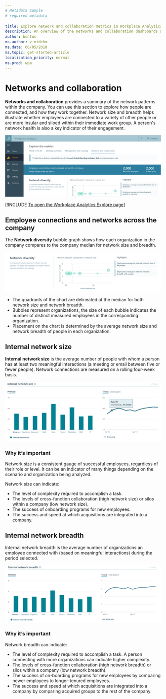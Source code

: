 ```yaml
---
# Metadata Sample
# required metadata

title: Explore network and collaboration metrics in Workplace Analytics
description: An overview of the networks and collaboration dashboards available in Workplace Analytics.
author: buntus
ms.author: v-midehm
ms.date: 06/05/2018
ms.topic: get-started-article
localization_priority: normal 
ms.prod: wpa
---
```

# Networks and collaboration

**Networks and collaboration** provides a summary of the network patterns within the company. You can use this section to explore how people are connected, and how they work together. Network size and breadth helps illustrate whether employees are connected to a variety of other people or are more insular and siloed within their immediate work group. A person's network health is also a key indicator of their engagement.

![Networks and collaboration](../images//WpA/Use/networks-and-collaboration-explore.png)

[!INCLUDE [To open the Workplace Analytics Explore page](../includes/to-open-wpa-explore.md)]

## Employee connections and networks across the company

The **Network diversity** bubble graph shows how each organization in the company compares to the company median for network size and breadth.

![Network diversity](../images//WpA/Use/network-diversity-explore.png)

* The quadrants of the chart are delineated at the median for both network size and network breadth.
* Bubbles represent organizations, the size of each bubble indicates the number of distinct measured employees in the corresponding organization.
* Placement on the chart is determined by the average network size and network breadth of people in each organization.

## Internal network size

**Internal network size** is the average number of people with whom a person has at least two meaningful interactions (a meeting or email between five or fewer people). Network connections are measured on a rolling four-week basis.

![Internal network size](../images//WpA/Use/internal-network-size-explore.png)

### Why it’s important

Network size is a consistent gauge of successful employees, regardless of their role or level. It can be an indicator of many things depending on the scenario and organization being analyzed.

Network size can indicate:

* The level of complexity required to accomplish a task.
* The levels of cross-function collaboration (high network size) or silos within a company (low network size).
* The success of onboarding programs for new employees.
* The success and speed at which acquisitions are integrated into a company.

## Internal network breadth

Internal network breadth is the average number of organizations an employee connected with (based on meaningful interactions) during the period selected.

![Internal network breadth](../images//WpA/Use/internal-network-breadth.png)

### Why it’s important

Network breadth can indicate:

* The level of complexity required to accomplish a task. A person connecting with more organizations can indicate higher complexity.
* The levels of cross-function collaboration (high network breadth) or silos within a company (low network breadth).
* The success of on-boarding programs for new employees by comparing newer employees to longer-tenured employees.
* The success and speed at which acquisitions are integrated into a company by comparing acquired groups to the rest of the company.